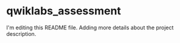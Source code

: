 # qwiklabs_assessment
I'm editing this README file. Adding more details about the project description.

